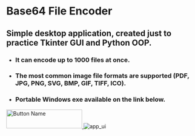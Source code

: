 # Base64 File Encoder

## Simple desktop application, created just to practice Tkinter GUI and Python OOP.

- ### It can encode up to 1000 files at once.
- ### The most common image file formats are supported (PDF, JPG, PNG, SVG, BMP, GIF, TIFF, ICO).
- ### Portable Windows exe available on the link below.

<a href="https://github.com/bhristov90/Base64-File-Encoder/releases/download/v.1.0/base64_encoder.exe">
  <img src="https://i.ibb.co/4Z12Tbd/25800-4-download-now-button-blue.png" alt="Button Name" width="200" height="50">
</a>

<img src="https://i.ibb.co/CvrWtrF/base64-encoder.png" alt="app_ui">
